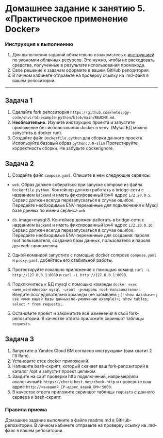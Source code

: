 # Домашнее задание к занятию 5. «Практическое применение Docker»

### Инструкция к выполнению

1. Для выполнения заданий обязательно ознакомьтесь с [инструкцией](https://github.com/netology-code/devops-materials/blob/master/cloudwork.MD) по экономии облачных ресурсов. Это нужно, чтобы не расходовать средства, полученные в результате использования промокода.
3. Своё решение к задачам оформите в вашем GitHub репозитории.
4. В личном кабинете отправьте на проверку ссылку на .md-файл в вашем репозитории.

---

## Задача 1
1. Сделайте fork репозитория ```https://github.com/netology-code/shvirtd-example-python/blob/main/README.md```.   
2. **Необязательно.** Изучите инструкцию проекта и запустите приложение без использования docker в venv. (Mysql БД можно запустить в docker run).   
3. Создайте файл ```Dockerfile.python``` для сборки данного проекта. Используйте базовый образ ```python:3.9-slim``` Протестируйте корректность сборки. Не забудьте dockerignore.    

## Задача 2
1. Создайте файл ```compose.yaml```. Опишите в нем следующие сервисы: 

- ```web```. Образ должен собираться при запуске compose из файла ```Dockerfile.python```. Контейнер должен работать в bridge-сети с названием ```backend``` и иметь фиксированный ipv4-адрес ```172.20.0.5```. Сервис должен всегда перезапускаться в случае ошибок.
Передайте необходимые ENV-переменные для подключения к Mysql базе данных по имени сервиса ```web```

- ```db```. image=mysql:8. Контейнер должен работать в bridge-сети с названием ```backend``` и иметь фиксированный ipv4-адрес ```172.20.0.10```. Сервис должен всегда перезапускаться в случае ошибок. Передайте необходимые ENV-переменные для создания: пароля root пользователя, создания базы данных, пользователя и пароля для web-приложения.

2. Одной командой запустите c помощью docker compose ```compose.yaml``` и ```proxy.yaml```, добейтесь его стабильной работы.

3. Протестируйте локально приложение с помощью команд ```curl -L http://127.0.0.1:8080``` и ```curl -L http://127.0.0.1:8090```.

4. Подключитесь к БД mysql с помощью команды ```docker exec <имя_контейнера> mysql -uroot -p<пароль root-пользователя>``` . Введите последовательно команды (не забываем ```;``` ): ```show databases; use <имя вашей базы данных(по-умолчанию example)>; show tables; select * from requests;```.

5. Остановите проект и закомитьте все изменения в свой fork-репозиторий. В качестве ответа приложите скриншот таблицы ```requests```.

## Задача 3
1. Запустите в Yandex Cloud ВМ согласно инструкциям (вам хватит 2 Гб Ram).
2. Установите стек docker приложений.
3. Напишите bash-скрипт, который скачает ваш fork-репозиторий в каталог /opt и запустит проект целиком.
4. Зайдите на сайт проверки http подключений, например(или аналогичный): ```https://check-host.net/check-http``` и проверьте ваш адрес ```http://<внешний_IP-адрес_вашей_ВМ>:5000```.
5. В качестве ответа приложите скриншот таблицы ```requests``` с данного сервера и bash-скрипт.

### Правила приема

Домашнее задание выполните в файле readme.md в GitHub-репозитории. В личном кабинете отправьте на проверку ссылку на .md-файл в вашем репозитории.
